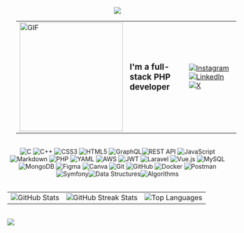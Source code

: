 <p align="center">
<img src="https://raw.githubusercontent.com/trinib/trinib/a5f17399d881c5651a89bfe4a621014b08346cf0/images/marquee.svg">

<div align="center" width="100%">
<table style="width: 100%; margin-left:20px;">
  <tr>
    <td style="width: 50%;">
      <img src="https://media.giphy.com/media/ZVik7pBtu9dNS/giphy.gif?cid=ecf05e474liecrm86ty5pxcu5lz5n4bnwg15uhkywtjj4wkn&ep=v1_gifs_search&rid=giphy.gif&ct=g" width="100%" height="250px" alt="GIF">
    </td>
    <td style="width: 50%;">
      <div style="display: flex; justify-content: space-between; align-items: center; width: 100%;">
        <h3 style="margin: 0;">I'm a full-stack PHP developer</h3>
        <div>
          <a href="https://instagram.com/https://www.instagram.com/m.elaadraoui/"><img src="https://img.shields.io/badge/Instagram-%23E4405F.svg?logo=Instagram&logoColor=white" alt="Instagram"></a>
          <a href="https://linkedin.com/in/https://www.linkedin.com/in/mbarek-elaadraoui/"><img src="https://img.shields.io/badge/LinkedIn-%230077B5.svg?logo=linkedin&logoColor=white" alt="LinkedIn"></a>
          <a href="https://x.com/https://x.com/m_eladraoui"><img src="https://img.shields.io/badge/X-black.svg?logo=X&logoColor=white" alt="X"></a>
        </div>
      </div>
    </td>
  </tr>
</table>
</div>  

<br>

<div align="center" width="100%">
<img src="https://img.shields.io/badge/c-%2300599C.svg?style=for-the-badge&logo=c&logoColor=white" alt="C"> <img src="https://img.shields.io/badge/c++-%2300599C.svg?style=for-the-badge&logo=c%2B%2B&logoColor=white" alt="C++"> <img src="https://img.shields.io/badge/css3-%231572B6.svg?style=for-the-badge&logo=css3&logoColor=white" alt="CSS3"> <img src="https://img.shields.io/badge/html5-%23E34F26.svg?style=for-the-badge&logo=html5&logoColor=white" alt="HTML5"> <img src="https://img.shields.io/badge/-GraphQL-E10098?style=for-the-badge&logo=graphql&logoColor=white" alt="GraphQL"><img src="https://img.shields.io/badge/REST%20API-%23121011.svg?style=for-the-badge" alt="REST API">
 <img src="https://img.shields.io/badge/javascript-%23323330.svg?style=for-the-badge&logo=javascript&logoColor=%23F7DF1E" alt="JavaScript"> <img src="https://img.shields.io/badge/markdown-%23000000.svg?style=for-the-badge&logo=markdown&logoColor=white" alt="Markdown"> <img src="https://img.shields.io/badge/php-%23777BB4.svg?style=for-the-badge&logo=php&logoColor=white" alt="PHP"> <img src="https://img.shields.io/badge/yaml-%23ffffff.svg?style=for-the-badge&logo=yaml&logoColor=151515" alt="YAML"> <img src="https://img.shields.io/badge/AWS-%23FF9900.svg?style=for-the-badge&logo=amazon-aws&logoColor=white" alt="AWS"> <img src="https://img.shields.io/badge/JWT-black?style=for-the-badge&logo=JSON%20web%20tokens" alt="JWT"> <img src="https://img.shields.io/badge/laravel-%23FF2D20.svg?style=for-the-badge&logo=laravel&logoColor=white" alt="Laravel">
<img src="https://img.shields.io/badge/vue.js-%2335495e.svg?style=for-the-badge&logo=vuedotjs&logoColor=%234FC08D" alt="Vue.js"> <img src="https://img.shields.io/badge/mysql-4479A1.svg?style=for-the-badge&logo=mysql&logoColor=white" alt="MySQL"> <img src="https://img.shields.io/badge/MongoDB-%234ea94b.svg?style=for-the-badge&logo=mongodb&logoColor=white" alt="MongoDB"> <img src="https://img.shields.io/badge/figma-%23F24E1E.svg?style=for-the-badge&logo=figma&logoColor=white" alt="Figma"> <img src="https://img.shields.io/badge/Canva-%2300C4CC.svg?style=for-the-badge&logo=Canva&logoColor=white" alt="Canva"> <img src="https://img.shields.io/badge/git-%23F05033.svg?style=for-the-badge&logo=git&logoColor=white" alt="Git"> <img src="https://img.shields.io/badge/github-%23121011.svg?style=for-the-badge&logo=github&logoColor=white" alt="GitHub"> <img src="https://img.shields.io/badge/docker-%230db7ed.svg?style=for-the-badge&logo=docker&logoColor=white" alt="Docker"> <img src="https://img.shields.io/badge/Postman-FF6C37?style=for-the-badge&logo=postman&logoColor=white" alt="Postman"> <img src="https://img.shields.io/badge/Symfony-black?style=for-the-badge&logo=symfony&logoColor=white" alt="Symfony"><img src="https://img.shields.io/badge/data%20structures-%23121011.svg?style=for-the-badge" alt="Data Structures"><img src="https://img.shields.io/badge/algorithms-%234ea94b.svg?style=for-the-badge" alt="Algorithms">
</div>


<br>


<table>
  <tr>
    <td>
      <img src="https://github-readme-stats.vercel.app/api?username=MBAREK0&theme=dark&hide_border=false&include_all_commits=false&count_private=false" alt="GitHub Stats" />
    </td>
    <td>
      <img src="https://github-readme-streak-stats.herokuapp.com/?user=MBAREK0&theme=dark&hide_border=false" alt="GitHub Streak Stats" />
    </td>
    <td>
      <img src="https://github-readme-stats.vercel.app/api/top-langs/?username=MBAREK0&theme=dark&hide_border=false&include_all_commits=false&count_private=false&layout=compact" alt="Top Languages" />
    </td>
  </tr>
</table>

<br>

<img src="https://github-readme-stats-hqxszzea3-trinib.vercel.app/api?username=trinib&show_icons=true&theme=merko&border_color=599200">
